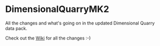 # DimensionalQuarryMK2
All the changes and what's going on in the updated Dimensional Quarry data pack.

Check out the [Wiki](https://github.com/VoodooBeard/DimensionalQuarryMK2/wiki/Changes-in-MK2) for all the changes :-)
